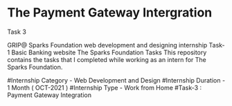 # The Payment Gateway Intergration

Task 3

GRIP@ Sparks Foundation web development and designing internship Task-1 Basic Banking website The Sparks Foundation Tasks This repository contains the tasks that I completed while working as an intern for The Sparks Foundation.

#Internship Category - Web Development and Design #Internship Duration - 1 Month ( OCT-2021 ) #Internship Type - Work from Home
#Task-3 : Payment Gateway Integration
